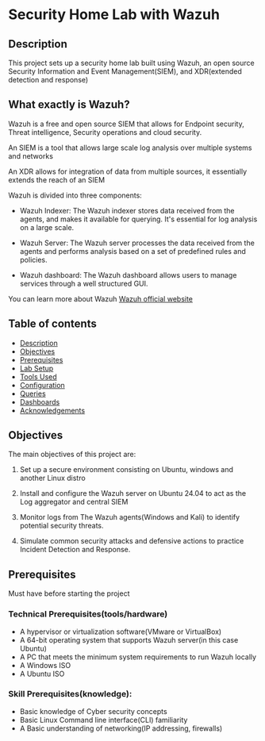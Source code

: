 # Security Home Lab with Wazuh

## Description

This project sets up a security home lab built using Wazuh, an open source Security Information and Event Management(SIEM), and XDR(extended detection and response)

## What exactly is Wazuh?

Wazuh is a free and open source SIEM that allows for Endpoint security, Threat intelligence, Security operations and cloud security.

An SIEM is a tool that allows large scale log analysis over multiple systems and networks 

An XDR allows for integration of data from multiple sources, it essentially extends the reach of an SIEM

Wazuh is divided into three components:

- Wazuh Indexer: The  Wazuh indexer stores data received from the agents, and makes it available for querying. It's essential for log analysis on a large scale.

- Wazuh Server: The Wazuh server processes the data received from the agents and performs analysis based on a set of predefined rules and policies.

- Wazuh dashboard: The Wazuh dashboard allows users to manage services through a well structured GUI.

You can learn more about Wazuh [Wazuh official website](https://wazuh.com)

## Table of contents

- [Description](#description)
- [Objectives](#objectives)
- [Prerequisites](#prerequisites)
- [Lab Setup](#lab-setup)
- [Tools Used](#tools-used)
- [Configuration](#configuration)
- [Queries](#queries)
- [Dashboards](#dashboards)
- [Acknowledgements](#acknowledgements)


## Objectives 

The main objectives of this project are:

1. Set up a secure environment consisting on Ubuntu, windows and another Linux distro 

2. Install and configure the Wazuh server on Ubuntu 24.04 to act as the Log aggregator and central SIEM

3. Monitor logs from The Wazuh agents(Windows and Kali) to identify potential security threats.

4. Simulate common security attacks and defensive actions to practice Incident Detection and Response.


## Prerequisites 


Must have before starting the project

### Technical Prerequisites(tools/hardware)

- A hypervisor or virtualization software(VMware or VirtualBox)
- A 64-bit operating system that supports Wazuh server(in this case Ubuntu)
- A PC that meets the minimum system requirements to run Wazuh locally
- A Windows ISO
- A Ubuntu ISO

### Skill Prerequisites(knowledge):

 - Basic knowledge of Cyber security concepts 
 - Basic Linux Command line interface(CLI) familiarity 
 - A Basic understanding of networking(IP addressing, firewalls)


